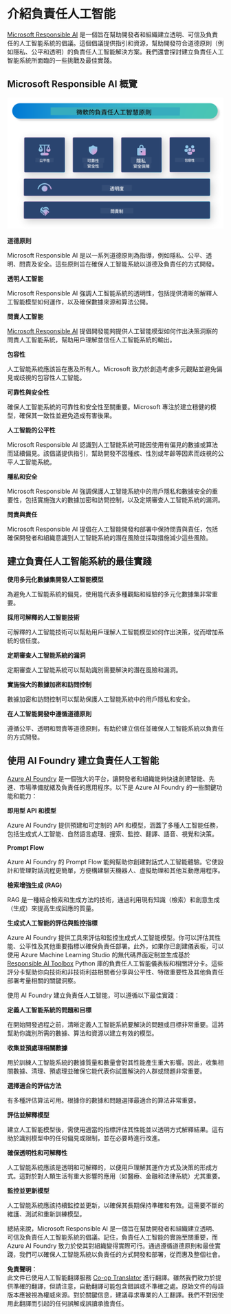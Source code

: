 <!--
CO_OP_TRANSLATOR_METADATA:
{
  "original_hash": "3b3107c2477241058ef506743188f399",
  "translation_date": "2025-04-04T18:03:27+00:00",
  "source_file": "md\\01.Introduction\\05\\ResponsibleAI.md",
  "language_code": "hk"
}
-->
# **介紹負責任人工智能**

[Microsoft Responsible AI](https://www.microsoft.com/ai/responsible-ai?WT.mc_id=aiml-138114-kinfeylo) 是一個旨在幫助開發者和組織建立透明、可信及負責任的人工智能系統的倡議。這個倡議提供指引和資源，幫助開發符合道德原則（例如隱私、公平和透明）的負責任人工智能解決方案。我們還會探討建立負責任人工智能系統所面臨的一些挑戰及最佳實踐。

## Microsoft Responsible AI 概覽

![RAIPrinciples](../../../../../translated_images/RAIPrinciples.e40f2a169a854832e885ce2659f3a913cfb393fa59b595ed57cfae9119694eb7.hk.png)

**道德原則**

Microsoft Responsible AI 是以一系列道德原則為指導，例如隱私、公平、透明、問責及安全。這些原則旨在確保人工智能系統以道德及負責任的方式開發。

**透明人工智能**

Microsoft Responsible AI 強調人工智能系統的透明性，包括提供清晰的解釋人工智能模型如何運作，以及確保數據來源和算法公開。

**問責人工智能**

[Microsoft Responsible AI](https://www.microsoft.com/ai/responsible-ai?WT.mc_id=aiml-138114-kinfeylo) 提倡開發能夠提供人工智能模型如何作出決策洞察的問責人工智能系統，幫助用戶理解並信任人工智能系統的輸出。

**包容性**

人工智能系統應該旨在惠及所有人。Microsoft 致力於創造考慮多元觀點並避免偏見或歧視的包容性人工智能。

**可靠性與安全性**

確保人工智能系統的可靠性和安全性至關重要。Microsoft 專注於建立穩健的模型，確保其一致性並避免造成有害後果。

**人工智能的公平性**

Microsoft Responsible AI 認識到人工智能系統可能因使用有偏見的數據或算法而延續偏見。該倡議提供指引，幫助開發不因種族、性別或年齡等因素而歧視的公平人工智能系統。

**隱私和安全**

Microsoft Responsible AI 強調保護人工智能系統中的用戶隱私和數據安全的重要性，包括實施強大的數據加密和訪問控制，以及定期審查人工智能系統的漏洞。

**問責與責任**

Microsoft Responsible AI 提倡在人工智能開發和部署中保持問責與責任，包括確保開發者和組織意識到人工智能系統的潛在風險並採取措施減少這些風險。

## 建立負責任人工智能系統的最佳實踐

**使用多元化數據集開發人工智能模型**

為避免人工智能系統的偏見，使用能代表多種觀點和經驗的多元化數據集非常重要。

**採用可解釋的人工智能技術**

可解釋的人工智能技術可以幫助用戶理解人工智能模型如何作出決策，從而增加系統的信任度。

**定期審查人工智能系統的漏洞**

定期審查人工智能系統可以幫助識別需要解決的潛在風險和漏洞。

**實施強大的數據加密和訪問控制**

數據加密和訪問控制可以幫助保護人工智能系統中的用戶隱私和安全。

**在人工智能開發中遵循道德原則**

遵循公平、透明和問責等道德原則，有助於建立信任並確保人工智能系統以負責任的方式開發。

## 使用 AI Foundry 建立負責任人工智能

[Azure AI Foundry](https://ai.azure.com?WT.mc_id=aiml-138114-kinfeylo) 是一個強大的平台，讓開發者和組織能夠快速創建智能、先進、市場準備就緒及負責任的應用程序。以下是 Azure AI Foundry 的一些關鍵功能和能力：

**即用型 API 和模型**

Azure AI Foundry 提供預建和可定制的 API 和模型，涵蓋了多種人工智能任務，包括生成式人工智能、自然語言處理、搜索、監控、翻譯、語音、視覺和決策。

**Prompt Flow**

Azure AI Foundry 的 Prompt Flow 能夠幫助你創建對話式人工智能體驗。它使設計和管理對話流程更簡單，方便構建聊天機器人、虛擬助理和其他互動應用程序。

**檢索增強生成 (RAG)**

RAG 是一種結合檢索和生成方法的技術，通過利用現有知識（檢索）和創意生成（生成）來提高生成回應的質量。

**生成式人工智能的評估與監控指標**

Azure AI Foundry 提供工具來評估和監控生成式人工智能模型。你可以評估其性能、公平性及其他重要指標以確保負責任部署。此外，如果你已創建儀表板，可以使用 Azure Machine Learning Studio 的無代碼界面定制並生成基於 [Responsible AI Toolbox](https://responsibleaitoolbox.ai/?WT.mc_id=aiml-138114-kinfeylo) Python 庫的負責任人工智能儀表板和相關評分卡。這些評分卡幫助你向技術和非技術利益相關者分享與公平性、特徵重要性及其他負責任部署考量相關的關鍵洞察。

使用 AI Foundry 建立負責任人工智能，可以遵循以下最佳實踐：

**定義人工智能系統的問題和目標**

在開始開發過程之前，清晰定義人工智能系統要解決的問題或目標非常重要。這將幫助你識別所需的數據、算法和資源以建立有效的模型。

**收集並預處理相關數據**

用於訓練人工智能系統的數據質量和數量會對其性能產生重大影響。因此，收集相關數據、清理、預處理並確保它能代表你試圖解決的人群或問題非常重要。

**選擇適合的評估方法**

有多種評估算法可用。根據你的數據和問題選擇最適合的算法非常重要。

**評估並解釋模型**

建立人工智能模型後，需使用適當的指標評估其性能並以透明方式解釋結果。這有助於識別模型中的任何偏見或限制，並在必要時進行改進。

**確保透明性和可解釋性**

人工智能系統應該是透明和可解釋的，以便用戶理解其運作方式及決策的形成方式。這對於對人類生活有重大影響的應用（如醫療、金融和法律系統）尤其重要。

**監控並更新模型**

人工智能系統應該持續監控並更新，以確保其長期保持準確和有效。這需要不斷的維護、測試和重新訓練模型。

總結來說，Microsoft Responsible AI 是一個旨在幫助開發者和組織建立透明、可信及負責任人工智能系統的倡議。記住，負責任人工智能的實施至關重要，而 Azure AI Foundry 致力於使其對組織變得實際可行。通過遵循道德原則和最佳實踐，我們可以確保人工智能系統以負責任的方式開發和部署，從而惠及整個社會。

**免責聲明**：  
此文件已使用人工智能翻譯服務 [Co-op Translator](https://github.com/Azure/co-op-translator) 進行翻譯。雖然我們致力於提供準確的翻譯，但請注意，自動翻譯可能包含錯誤或不準確之處。原始文件的母語版本應被視為權威來源。對於關鍵信息，建議尋求專業的人工翻譯。我們不對因使用此翻譯而引起的任何誤解或誤讀承擔責任。